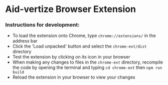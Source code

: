 # Aid-vertize Browser Extension

### Instructions for development:
- To load the extension onto Chrome, type ```chrome://extensions/``` in the address bar
- Click the 'Load unpacked' button and select the ```chrome-ext/dist``` directory
- Test the extension by clicking on its icon in your browser
- When making any changes to files in the ```chrome-ext``` directory, recompile the code by opening the terminal and typing ```cd chrome-ext``` then ```npm run build```
- Reload the extension in your browser to view your changes